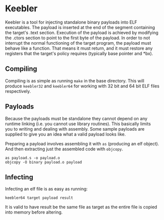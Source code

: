 Keebler
=======

Keebler is a tool for injecting standalone binary payloads into ELF executables.
The payload is inserted at the end of the segment containing the target's .text section.
Execution of the payload is achieved by modifying the .ctors section to point to the first byte of the payload.
In order to not interrupt the normal functioning of the target program, the payload must behave like a function.
That means it must return, and it must restore any registers that the target's policy requires (typically base pointer and \*bx).


Compiling
---------

Compiling is as simple as running `make` in the base directory.
This will produce `keebler32` and `keebler64` for working with 32 bit and 64 bit ELF files respectively.


Payloads
--------

Because the payloads must be standalone they cannot depend on any runtime linking (i.e. you cannot use library routines).
This basically limits you to writing and dealing with assembly.
Some sample payloads are supplied to give you an idea what a valid payload looks like.

Preparing a payload involves assembling it with `as` (producing an elf object).
And then extracting just the assembled code with `objcopy`.

    as payload.s -o payload.o
    objcopy -O binary payload.o payload


Infecting
---------

Infecting an elf file is as easy as running:

    keebler64 target payload result

It is valid to have result be the same file as target as the entire file is copied into memory before altering.

